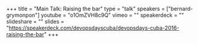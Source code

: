 +++
title = "Main Talk: Raising the bar"
type = "talk"
speakers = ["bernard-grymonpon"]
youtube = "o1OmZVH8c9Q"
vimeo = ""
speakerdeck = ""
slideshare = ""
slides = "https://speakerdeck.com/devopsdayscuba/devopsdays-cuba-2016-raising-the-bar"
+++
